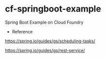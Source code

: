 # cf-springboot-example
Spring Boot Example on Cloud Foundry

* Reference 

https://spring.io/guides/gs/scheduling-tasks/

https://spring.io/guides/gs/rest-service/

